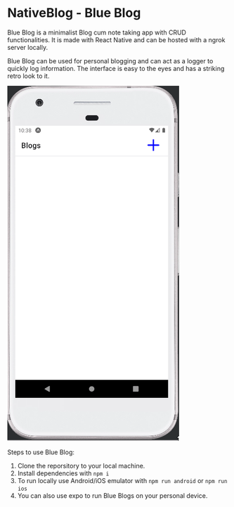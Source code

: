 # NativeBlog - Blue Blog 

Blue Blog is a minimalist Blog cum note taking app with CRUD functionalities. 
It is made with React Native and can be hosted with a ngrok server locally. 

Blue Blog can be used for personal blogging and can act as a logger to quickly log information. The interface is easy to the eyes and has a striking retro look to it. 

![](https://github.com/GeoMukkath/NativeBlog/blob/main/demo.gif)

Steps to use Blue Blog: 
1. Clone the reporsitory to your local machine. 
2. Install dependencies with `npm i`
3. To run locally use Android/iOS emulator with `npm run android` or `npm run ios`
4. You can also use expo to run Blue Blogs on your personal device. 

